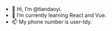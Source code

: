 - 👋 Hi, I’m @tiandaoyi.
- 🌱 I’m currently learning React and Vue. 
- 📫 My phone number is user-tdy.

<!---
tiandaoyi/tiandaoyi is a ✨ special ✨ repository because its `README.md` (this file) appears on your GitHub profile.
You can click the Preview link to take a look at your changes.
--->
